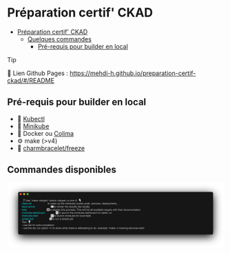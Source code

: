 # Préparation certif' CKAD

- [Préparation certif' CKAD](#préparation-certif-ckad)
  - [Quelques commandes](#quelques-commandes)
    - [Pré-requis pour builder en local](#pré-requis-pour-builder-en-local)

> [!TIP]
> 🔗 Lien Github Pages : <https://mehdi-h.github.io/preparation-certif-ckad/#/README>

## Pré-requis pour builder en local

- 🥏 [Kubectl](https://kubernetes.io/fr/docs/tasks/tools/install-kubectl/)
- 🚐 [Minikube](https://kubernetes.io/fr/docs/tasks/tools/install-minikube/)
- 🐳 Docker ou [Colima](https://github.com/abiosoft/colima)
- ⚙️ make (>v4)
- 🧊 [charmbracelet/freeze](https://github.com/charmbracelet/freeze)

## Commandes disponibles

![Available commands](docs/available-commands.png)
